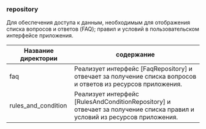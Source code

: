 ### repository
Для обеспечения доступа к данным, необходимым для отображения списка вопросов и ответов (FAQ); правил и условий в пользовательском интерфейсе приложения.

| Название директории | содержание |
|--------|--------|
| faq    | Реализует интерфейс [FaqRepository] и отвечает за получение списка вопросов и ответов из ресурсов приложения. |
| rules_and_condition | Реализует интерфейс [RulesAndConditionRepository] и отвечает за получение списка правил и условий из ресурсов приложения. |
